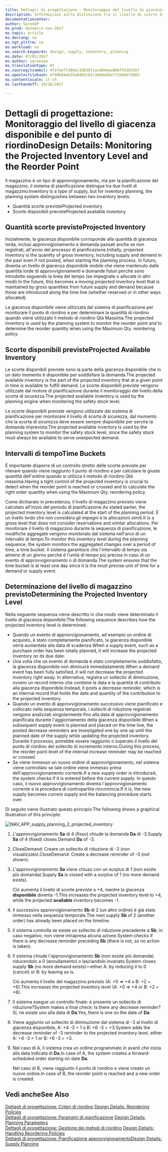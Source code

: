 ```yaml
---
title: Dettagli di progettazione - Monitoraggio del livello di giacenza disponibile e del punto di riordino
description: Informazioni sulla distinzione tra il livello di scorte disponibili previste e il livello di giacenza disponibile per la pianificazione del magazzino.
documentationcenter: 
author: SorenGP
ms.prod: dynamics-nav-2017
ms.topic: article
ms.devlang: na
ms.tgt_pltfrm: na
ms.workload: na
ms.search.keywords: design, supply, inventory, planning
ms.date: 07/01/2017
ms.author: sgroespe
ms.translationtype: HT
ms.sourcegitcommit: 4fefaef7380ac10836fcac404eea006f55d8556f
ms.openlocfilehash: ef99b84a635a8403c62c38b8a66e77166bbf2883
ms.contentlocale: it-ch
ms.lasthandoff: 10/16/2017

---
```

# <a name="design-details-monitoring-the-projected-inventory-level-and-the-reorder-point"></a><span data-ttu-id="64b23-103">Dettagli di progettazione: Monitoraggio del livello di giacenza disponibile e del punto di riordino</span><span class="sxs-lookup"><span data-stu-id="64b23-103">Design Details: Monitoring the Projected Inventory Level and the Reorder Point</span></span>
<span data-ttu-id="64b23-104">Il magazzino è un tipo di approvvigionamento, ma per la pianificazione del magazzino, il sistema di pianificazione distingue tra due livelli di magazzino:</span><span class="sxs-lookup"><span data-stu-id="64b23-104">Inventory is a type of supply, but for inventory planning, the planning system distinguishes between two inventory levels:</span></span>  

* <span data-ttu-id="64b23-105">Quantità scorte previste</span><span class="sxs-lookup"><span data-stu-id="64b23-105">Projected inventory</span></span>  
* <span data-ttu-id="64b23-106">Scorte disponibili previste</span><span class="sxs-lookup"><span data-stu-id="64b23-106">Projected available inventory</span></span>  

## <a name="projected-inventory"></a><span data-ttu-id="64b23-107">Quantità scorte previste</span><span class="sxs-lookup"><span data-stu-id="64b23-107">Projected Inventory</span></span>  
<span data-ttu-id="64b23-108">Inizialmente, la giacenza disponibile corrisponde alla quantità di giacenza lorda, inclusi approvvigionamento e domanda passati anche se non registrati, all'avvio del processo di pianificazione.</span><span class="sxs-lookup"><span data-stu-id="64b23-108">Initially, projected inventory is the quantity of gross inventory, including supply and demand in the past even if not posted, when starting the planning process.</span></span> <span data-ttu-id="64b23-109">In futuro, diventa un livello di giacenza disponibile mobile che viene mantenuto dalle quantità lorde di approvvigionamenti e domande futuri perché sono introdotte seguendo la linea del tempo (se impegnate o allocate in altri modi).</span><span class="sxs-lookup"><span data-stu-id="64b23-109">In the future, this becomes a moving projected inventory level that is maintained by gross quantities from future supply and demand because those are introduced along the time line (whether reserved or in other ways allocated).</span></span>  

<span data-ttu-id="64b23-110">La giacenza disponibile viene utilizzata dal sistema di pianificazione per monitorare il punto di riordino e per determinare la quantità di riordino quando viene utilizzato il metodo di riordino Qtà Massima.</span><span class="sxs-lookup"><span data-stu-id="64b23-110">The projected inventory is used by the planning system to monitor the reorder point and to determine the reorder quantity when using the Maximum Qty. reordering policy.</span></span>  

## <a name="projected-available-inventory"></a><span data-ttu-id="64b23-111">Scorte disponibili previste</span><span class="sxs-lookup"><span data-stu-id="64b23-111">Projected Available Inventory</span></span>  
<span data-ttu-id="64b23-112">Le scorte disponibili previste sono la parte della giacenza disponibile che in un dato momento è disponibile per soddisfare la domanda.</span><span class="sxs-lookup"><span data-stu-id="64b23-112">The projected available inventory is the part of the projected inventory that at a given point in time is available to fulfill demand.</span></span> <span data-ttu-id="64b23-113">Le scorte disponibili previste vengono utilizzate dal motore di pianificazione durante il monitoraggio del livello della scorta di sicurezza.</span><span class="sxs-lookup"><span data-stu-id="64b23-113">The projected available inventory is used by the planning engine when monitoring the safety stock level.</span></span>  

<span data-ttu-id="64b23-114">Le scorte disponibili previste vengono utilizzate dal sistema di pianificazione per monitorare il livello di scorta di sicurezza, dal momento che la scorta di sicurezza deve essere sempre disponibile per servire la domanda imprevista.</span><span class="sxs-lookup"><span data-stu-id="64b23-114">The projected available inventory is used by the planning system to monitor the safety stock level, since the safety stock must always be available to serve unexpected demand.</span></span>  

## <a name="time-buckets"></a><span data-ttu-id="64b23-115">Intervalli di tempo</span><span class="sxs-lookup"><span data-stu-id="64b23-115">Time Buckets</span></span>  
<span data-ttu-id="64b23-116">È importante disporre di un controllo stretto delle scorte previste per rilevare quando viene raggiunto il punto di riordino e per calcolare le giuste quantità dell'ordine quando si utilizza il metodo di riordino Qtà massima.</span><span class="sxs-lookup"><span data-stu-id="64b23-116">Having a tight control of the projected inventory is crucial to detect when the reorder point is reached or crossed and to calculate the right order quantity when using the Maximum Qty. reordering policy.</span></span>  

<span data-ttu-id="64b23-117">Come dichiarato in precedenza, il livello di magazzino previsto viene calcolato all'inizio del periodo di pianificazione.</span><span class="sxs-lookup"><span data-stu-id="64b23-117">As stated earlier, the projected inventory level is calculated at the start of the planning period.</span></span> <span data-ttu-id="64b23-118">È un livello lordo che non considera gli impegni e le allocazioni simili.</span><span class="sxs-lookup"><span data-stu-id="64b23-118">It is a gross level that does not consider reservations and similar allocations.</span></span> <span data-ttu-id="64b23-119">Per monitorare il livello di magazzino durante la sequenza di pianificazione, le modifiche aggregate vengono monitorate dal sistema nell'arco di un intervallo di tempo.</span><span class="sxs-lookup"><span data-stu-id="64b23-119">To monitor this inventory level during the planning sequence, the system monitors the aggregated changes over a period of time, a time bucket.</span></span> <span data-ttu-id="64b23-120">Il sistema garantisce che l'intervallo di tempo sia almeno di un giorno perché è l'unità di tempo più precisa in caso di un evento di approvvigionamento o di domanda.</span><span class="sxs-lookup"><span data-stu-id="64b23-120">The system ensures that the time bucket is at least one day since it is the most precise unit of time for a demand or supply event.</span></span>  

## <a name="determining-the-projected-inventory-level"></a><span data-ttu-id="64b23-121">Determinazione del livello di magazzino previsto</span><span class="sxs-lookup"><span data-stu-id="64b23-121">Determining the Projected Inventory Level</span></span>  
<span data-ttu-id="64b23-122">Nella seguente sequenza viene descritto in che modo viene determinato il livello di giacenza disponibile:</span><span class="sxs-lookup"><span data-stu-id="64b23-122">The following sequence describes how the projected inventory level is determined:</span></span>  

* <span data-ttu-id="64b23-123">Quando un evento di approvvigionamento, ad esempio un ordine di acquisto, è stato completamente pianificato, la giacenza disponibile verrà aumentata alla data di scadenza.</span><span class="sxs-lookup"><span data-stu-id="64b23-123">When a supply event, such as a purchase order has been totally planned, it will increase the projected inventory on its due date.</span></span>  
* <span data-ttu-id="64b23-124">Una volta che un evento di domanda è stato completamente soddisfatto, la giacenza disponibile non diminuirà immediatamente.</span><span class="sxs-lookup"><span data-stu-id="64b23-124">When a demand event has been fully satisfied, it will not decrease the projected inventory right away.</span></span> <span data-ttu-id="64b23-125">In alternativa, registra un sollecito di diminuzione, ovvero un record interno che contiene la data e la quantità di contributo alla giacenza disponibile.</span><span class="sxs-lookup"><span data-stu-id="64b23-125">Instead, it posts a decrease reminder, which is an internal record that holds the date and quantity of the contribution to the projected inventory.</span></span>  
* <span data-ttu-id="64b23-126">Quando un evento di approvvigionamento successivo viene pianificato e collocato nella sequenza temporale, i solleciti di riduzione registrati vengono analizzati singolarmente fino alla data di approvvigionamento pianificata durante l'aggiornamento della giacenza disponibile.</span><span class="sxs-lookup"><span data-stu-id="64b23-126">When a subsequent supply event is planned and placed on the time line, the posted decrease reminders are investigated one by one up until the planned date of the supply while updating the projected inventory.</span></span> <span data-ttu-id="64b23-127">Durante il processo, potrebbe essere raggiunto o superato il livello del punto di riordino del sollecito di incremento interno.</span><span class="sxs-lookup"><span data-stu-id="64b23-127">During this process, the reorder point level of the internal increase reminder may be reached or crossed.</span></span>  
* <span data-ttu-id="64b23-128">Se viene immesso un nuovo ordine di approvvigionamento, nel sistema viene controllato se tale ordine viene immesso prima dell'approvvigionamento corrente.</span><span class="sxs-lookup"><span data-stu-id="64b23-128">If a new supply order is introduced, the system checks if it is entered before the current supply.</span></span> <span data-ttu-id="64b23-129">In questo caso, il nuovo approvvigionamento diventa l'approvvigionamento corrente e la procedura di contropartita rincomincia.</span><span class="sxs-lookup"><span data-stu-id="64b23-129">If it is, the new supply becomes current supply and the balancing procedure starts over.</span></span>  

<span data-ttu-id="64b23-130">Di seguito viene illustrato questo principio:</span><span class="sxs-lookup"><span data-stu-id="64b23-130">The following shows a graphical illustration of this principle:</span></span>  

![](media/nav_app_supply_planning_2_projected_inventory.png "NAV_APP_supply_planning_2_projected_inventory")  

1. <span data-ttu-id="64b23-131">L'approvvigionamento **Sa** di 4 (fisso) chiude la domanda **Da** di -3.</span><span class="sxs-lookup"><span data-stu-id="64b23-131">Supply **Sa** of 4 (fixed) closes Demand **Da** of -3.</span></span>  
2. <span data-ttu-id="64b23-132">CloseDemand: Creare un sollecito di riduzione di -3 (non visualizzato).</span><span class="sxs-lookup"><span data-stu-id="64b23-132">CloseDemand: Create a decrease reminder of -3 (not shown).</span></span>  
3. <span data-ttu-id="64b23-133">L'approvvigionamento **Sa** viene chiuso con un surplus di 1 (non esiste più domanda).</span><span class="sxs-lookup"><span data-stu-id="64b23-133">Supply **Sa** is closed with a surplus of 1 (no more demand exists).</span></span>  

     <span data-ttu-id="64b23-134">Ciò aumenta il livello di scorte previste a +4, mentre la giacenza **disponibile** diventa -1.</span><span class="sxs-lookup"><span data-stu-id="64b23-134">This increases the projected inventory level to +4, while the projected **available** inventory becomes -1.</span></span>  

4. <span data-ttu-id="64b23-135">Il successivo approvvigionamento **Sb** di 2 (un altro ordine) è già stato immesso nella sequenza temporale.</span><span class="sxs-lookup"><span data-stu-id="64b23-135">The next supply **Sb** of 2 (another order) has already been placed on the timeline.</span></span>  
5. <span data-ttu-id="64b23-136">Il sistema controlla se esiste un sollecito di riduzione precedente a **Sb**; in caso negativo, non viene intrapresa alcuna azione.</span><span class="sxs-lookup"><span data-stu-id="64b23-136">System checks if there is any decrease reminder preceding **Sb** (there is not, so no action is taken).</span></span>  
6. <span data-ttu-id="64b23-137">Il sistema chiude l'approvvigionamento **Sb** (non esiste più domanda) riducendolo a 0 (annullamento) o lasciandolo invariato.</span><span class="sxs-lookup"><span data-stu-id="64b23-137">System closes supply **Sb** (no more demand exists)—either A: by reducing it to 0 (cancel) or B: by leaving as is.</span></span>  

     <span data-ttu-id="64b23-138">Ciò aumenta il livello del magazzino previsto (A: +0 => +4 o B: +2 = +6).</span><span class="sxs-lookup"><span data-stu-id="64b23-138">This increases the projected inventory level (A: +0 => +4 or B: +2 = +6).</span></span>  

7. <span data-ttu-id="64b23-139">Il sistema esegue un controllo finale: è presente un sollecito di riduzione?</span><span class="sxs-lookup"><span data-stu-id="64b23-139">System makes a final check: Is there any decrease reminder?</span></span> <span data-ttu-id="64b23-140">Sì, ne esiste uno alla data di **Da**.</span><span class="sxs-lookup"><span data-stu-id="64b23-140">Yes, there is one on the date of **Da**.</span></span>  
8. <span data-ttu-id="64b23-141">Viene aggiunto un sollecito di diminuzione dal sistema di -3 al livello di giacenza disponibile, A: +4 -3 = 1 o B: +6 -3 = +3.</span><span class="sxs-lookup"><span data-stu-id="64b23-141">System adds the decrease reminder of -3 reminder to the projected inventory level, either A: +4 -3 = 1 or B: +6 -3 = +3.</span></span>  
9. <span data-ttu-id="64b23-142">Nel caso di A, il sistema crea un ordine programmato in avanti che inizia alla data indicata di **Da**.</span><span class="sxs-lookup"><span data-stu-id="64b23-142">In case of A, the system creates a forward-scheduled order starting on date **Da**.</span></span>  

     <span data-ttu-id="64b23-143">Nel caso di B, viene raggiunto il punto di riordino e viene creato un nuovo ordine.</span><span class="sxs-lookup"><span data-stu-id="64b23-143">In case of B, the reorder point is reached and a new order is created.</span></span>  

## <a name="see-also"></a><span data-ttu-id="64b23-144">Vedi anche</span><span class="sxs-lookup"><span data-stu-id="64b23-144">See Also</span></span>  
<span data-ttu-id="64b23-145">[Dettagli di progettazione: Criteri di riordino](design-details-reordering-policies.md) </span><span class="sxs-lookup"><span data-stu-id="64b23-145">[Design Details: Reordering Policies](design-details-reordering-policies.md) </span></span>  
<span data-ttu-id="64b23-146">[Dettagli di progettazione: Parametri di pianificazione](design-details-planning-parameters.md) </span><span class="sxs-lookup"><span data-stu-id="64b23-146">[Design Details: Planning Parameters](design-details-planning-parameters.md) </span></span>  
<span data-ttu-id="64b23-147">[Dettagli di progettazione: Gestione dei metodi di riordino](design-details-handling-reordering-policies.md) </span><span class="sxs-lookup"><span data-stu-id="64b23-147">[Design Details: Handling Reordering Policies](design-details-handling-reordering-policies.md) </span></span>  
[<span data-ttu-id="64b23-148">Dettagli di progettazione: Pianificazione approvvigionamento</span><span class="sxs-lookup"><span data-stu-id="64b23-148">Design Details: Supply Planning</span></span>](design-details-supply-planning.md)

